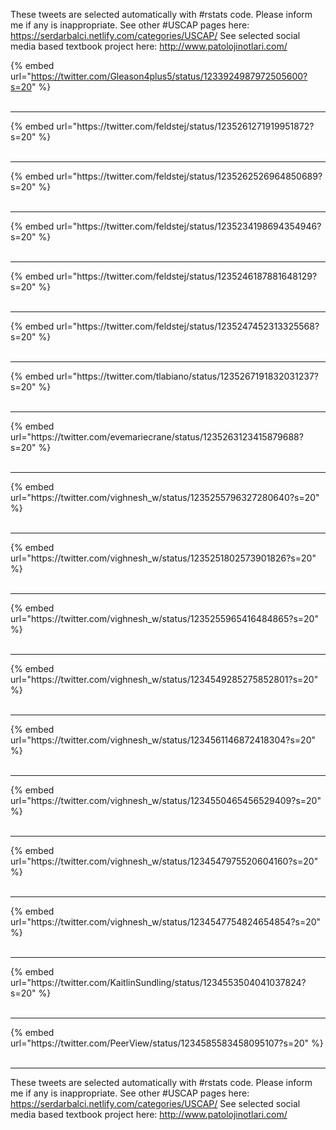 

These tweets are selected automatically with #rstats code. Please inform me if any is inappropriate.
See other #USCAP pages here: https://serdarbalci.netlify.com/categories/USCAP/ 
See selected social media based textbook project here: http://www.patolojinotlari.com/

{% embed url="https://twitter.com/Gleason4plus5/status/1233924987972505600?s=20" %}<br>
<br>
<hr>
{% embed url="https://twitter.com/feldstej/status/1235261271919951872?s=20" %}<br>
<br>
<hr>
{% embed url="https://twitter.com/feldstej/status/1235262526964850689?s=20" %}<br>
<br>
<hr>
{% embed url="https://twitter.com/feldstej/status/1235234198694354946?s=20" %}<br>
<br>
<hr>
{% embed url="https://twitter.com/feldstej/status/1235246187881648129?s=20" %}<br>
<br>
<hr>
{% embed url="https://twitter.com/feldstej/status/1235247452313325568?s=20" %}<br>
<br>
<hr>
{% embed url="https://twitter.com/tlabiano/status/1235267191832031237?s=20" %}<br>
<br>
<hr>
{% embed url="https://twitter.com/evemariecrane/status/1235263123415879688?s=20" %}<br>
<br>
<hr>
{% embed url="https://twitter.com/vighnesh_w/status/1235255796327280640?s=20" %}<br>
<br>
<hr>
{% embed url="https://twitter.com/vighnesh_w/status/1235251802573901826?s=20" %}<br>
<br>
<hr>
{% embed url="https://twitter.com/vighnesh_w/status/1235255965416484865?s=20" %}<br>
<br>
<hr>
{% embed url="https://twitter.com/vighnesh_w/status/1234549285275852801?s=20" %}<br>
<br>
<hr>
{% embed url="https://twitter.com/vighnesh_w/status/1234561146872418304?s=20" %}<br>
<br>
<hr>
{% embed url="https://twitter.com/vighnesh_w/status/1234550465456529409?s=20" %}<br>
<br>
<hr>
{% embed url="https://twitter.com/vighnesh_w/status/1234547975520604160?s=20" %}<br>
<br>
<hr>
{% embed url="https://twitter.com/vighnesh_w/status/1234547754824654854?s=20" %}<br>
<br>
<hr>
{% embed url="https://twitter.com/KaitlinSundling/status/1234553504041037824?s=20" %}<br>
<br>
<hr>
{% embed url="https://twitter.com/PeerView/status/1234585583458095107?s=20" %}<br>
<br>
<hr>


These tweets are selected automatically with #rstats code. Please inform me if any is inappropriate.
See other #USCAP pages here: https://serdarbalci.netlify.com/categories/USCAP/ 
See selected social media based textbook project here: http://www.patolojinotlari.com/
